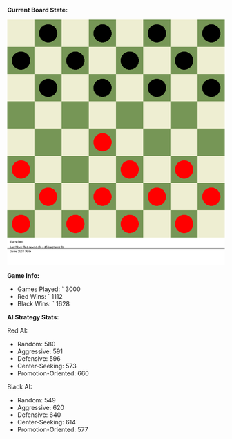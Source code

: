 
**Current Board State:**  
<!-- START_GIF -->
![Checkers Game](./checkers_game.gif)
<!-- END_GIF -->

**Game Info:**  
- Games Played: `<!-- GAMES_PLAYED --> 3000
- Red Wins: `<!-- RED_WINS --> 1112
- Black Wins: `<!-- BLACK_WINS --> 1628

<!-- AI_STATS -->
**AI Strategy Stats:**

Red AI:
- Random: 580
- Aggressive: 591
- Defensive: 596
- Center-Seeking: 573
- Promotion-Oriented: 660

Black AI:
- Random: 549
- Aggressive: 620
- Defensive: 640
- Center-Seeking: 614
- Promotion-Oriented: 577
